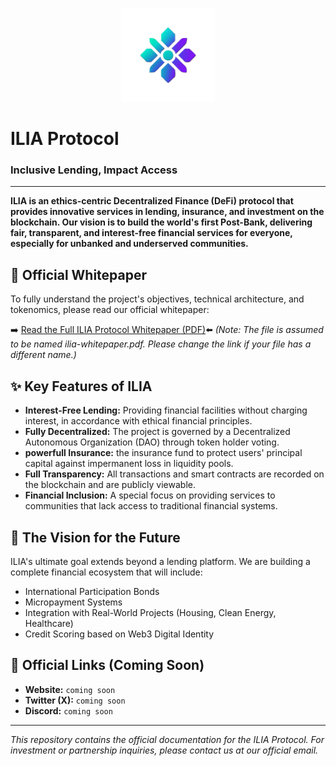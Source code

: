<p align="center">
  <img src=https://github.com/silas-kouri/ilia-protocol/blob/main/assets/logo4.png alt="ILIA Protocol Logo" width="150"/>
</p>

# ILIA Protocol

### Inclusive Lending, Impact Access

---

**ILIA is an ethics-centric Decentralized Finance (DeFi) protocol that provides innovative services in lending, insurance, and investment on the blockchain. Our vision is to build the world's first Post-Bank, delivering fair, transparent, and interest-free financial services for everyone, especially for unbanked and underserved communities.**

## 📑 Official Whitepaper

To fully understand the project's objectives, technical architecture, and tokenomics, please read our official whitepaper:

➡️ [Read the Full ILIA Protocol Whitepaper (PDF)](https://github.com/silas-kouri/ilia-protocol/blob/main/White%20Paper%200.5.3.pdf)⬅️
*(Note: The file is assumed to be named ilia-whitepaper.pdf. Please change the link if your file has a different name.)*

## ✨ Key Features of ILIA

* **Interest-Free Lending:** Providing financial facilities without charging interest, in accordance with ethical financial principles.
* **Fully Decentralized:** The project is governed by a Decentralized Autonomous Organization (DAO) through token holder voting.
* **powerfull Insurance:** the insurance fund to protect users' principal capital against impermanent loss in liquidity pools.
* **Full Transparency:** All transactions and smart contracts are recorded on the blockchain and are publicly viewable.
* **Financial Inclusion:** A special focus on providing services to communities that lack access to traditional financial systems.

## 🔮 The Vision for the Future

ILIA's ultimate goal extends beyond a lending platform. We are building a complete financial ecosystem that will include:
-   International Participation Bonds
-   Micropayment Systems
-   Integration with Real-World Projects (Housing, Clean Energy, Healthcare)
-   Credit Scoring based on Web3 Digital Identity

## 🔗 Official Links (Coming Soon)

* **Website:** `coming soon`
* **Twitter (X):** `coming soon`
* **Discord:** `coming soon`

---
*This repository contains the official documentation for the ILIA Protocol. For investment or partnership inquiries, please contact us at our official email.*
